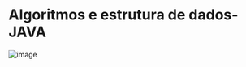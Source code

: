 # Algoritmos e estrutura de dados-JAVA
![image](https://user-images.githubusercontent.com/69088210/192168434-bafa1f97-3e01-41be-aabf-3d58e312a14c.png)
